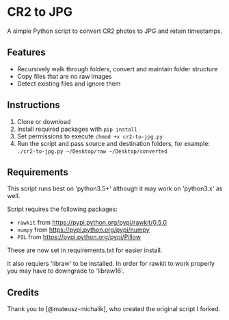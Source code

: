 # CR2 to JPG
A simple Python script to convert CR2 photos to JPG and retain timestamps.

## Features

- Recursively walk through folders, convert and maintain folder structure
- Copy files that are no raw images
- Detect existing files and ignore them

## Instructions

1. Clone or download
2. Install required packages with `pip install`
2. Set permissions to execute `chmod +x cr2-to-jpg.py`
3. Run the script and pass source and destination folders, for example: `./cr2-to-jpg.py ~/Desktop/raw ~/Desktop/converted`

## Requirements
This script runs best on 'python3.5+' although it may work on 'python3.x' as well.

Script requires the following packages:

- `rawkit` from https://pypi.python.org/pypi/rawkit/0.5.0
- `numpy` from https://pypi.python.org/pypi/numpy
- `PIL` from https://pypi.python.org/pypi/Pillow

These are now set in requirements.txt for easier install.

It also requiers 'libraw' to be installed. In order for rawkit to work properly you may have to downgrade to 'libraw16'.

## Credits

Thank you to [@mateusz-michalik], who created the original script I forked.
